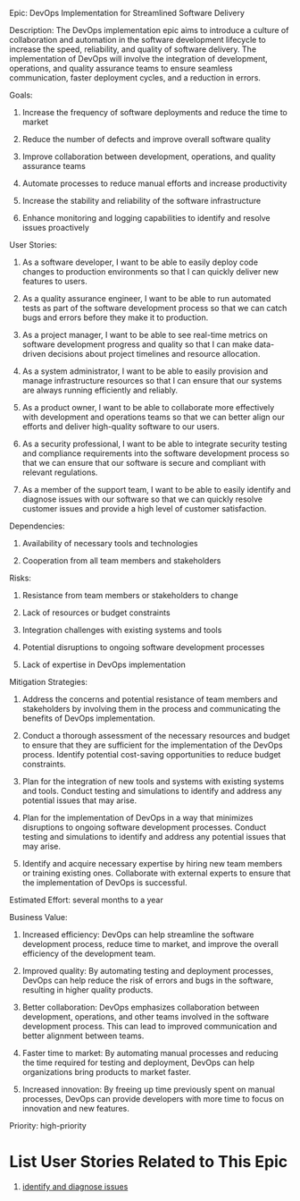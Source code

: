 Epic: DevOps Implementation for Streamlined Software Delivery

Description: The DevOps implementation epic aims to introduce a culture of collaboration and automation in the software development lifecycle to increase the speed, reliability, and quality of software delivery. 
The implementation of DevOps will involve the integration of development, operations, and quality assurance teams to ensure seamless communication, faster deployment cycles, and a reduction in errors.

Goals: 
1. Increase the frequency of software deployments and reduce the time to market

2. Reduce the number of defects and improve overall software quality

3. Improve collaboration between development, operations, and quality assurance teams

4. Automate processes to reduce manual efforts and increase productivity

5. Increase the stability and reliability of the software infrastructure

6. Enhance monitoring and logging capabilities to identify and resolve issues proactively

User Stories:
1. As a software developer, I want to be able to easily deploy code changes to production environments so that I can quickly deliver new features to users.

2. As a quality assurance engineer, I want to be able to run automated tests as part of the software development process so that we can catch bugs and errors before they make it to production.

3. As a project manager, I want to be able to see real-time metrics on software development progress and quality so that I can make data-driven decisions about project timelines and resource allocation.

4. As a system administrator, I want to be able to easily provision and manage infrastructure resources so that I can ensure that our systems are always running efficiently and reliably.

5. As a product owner, I want to be able to collaborate more effectively with development and operations teams so that we can better align our efforts and deliver high-quality software to our users.

6. As a security professional, I want to be able to integrate security testing and compliance requirements into the software development process so that we can ensure that our software is secure and compliant with relevant regulations.

7. As a member of the support team, I want to be able to easily identify and diagnose issues with our software so that we can quickly resolve customer issues and provide a high level of customer satisfaction.


Dependencies:
1. Availability of necessary tools and technologies

2. Cooperation from all team members and stakeholders


Risks:
1. Resistance from team members or stakeholders to change

2. Lack of resources or budget constraints

3. Integration challenges with existing systems and tools

4. Potential disruptions to ongoing software development processes

5. Lack of expertise in DevOps implementation


Mitigation Strategies:
1. Address the concerns and potential resistance of team members and stakeholders by involving them in the process and communicating the benefits of DevOps implementation.

2. Conduct a thorough assessment of the necessary resources and budget to ensure that they are sufficient for the implementation of the DevOps process. Identify potential cost-saving opportunities to reduce budget constraints.

3. Plan for the integration of new tools and systems with existing systems and tools. Conduct testing and simulations to identify and address any potential issues that may arise.

4. Plan for the implementation of DevOps in a way that minimizes disruptions to ongoing software development processes. Conduct testing and simulations to identify and address any potential issues that may arise.

5. Identify and acquire necessary expertise by hiring new team members or training existing ones. Collaborate with external experts to ensure that the implementation of DevOps is successful.


Estimated Effort: several months to a year

Business Value:
1. Increased efficiency: DevOps can help streamline the software development process, reduce time to market, and improve the overall efficiency of the development team.

2. Improved quality: By automating testing and deployment processes, DevOps can help reduce the risk of errors and bugs in the software, resulting in higher quality products.

3. Better collaboration: DevOps emphasizes collaboration between development, operations, and other teams involved in the software development process. This can lead to improved communication and better alignment between teams.

4. Faster time to market: By automating manual processes and reducing the time required for testing and deployment, DevOps can help organizations bring products to market faster.

5. Increased innovation: By freeing up time previously spent on manual processes, DevOps can provide developers with more time to focus on innovation and new features.


Priority: high-priority 

# List User Stories Related to This Epic
1. [identify and diagnose issues](https://github.com/ss889/mywebclass-agile-docs/blob/36a96432eff83d073b8b366fb5cf4a7dcbd437c2/documentation/theme_1/initiatives/epics/user%20stories/identify%20and%20diagnose%20issues.md)

